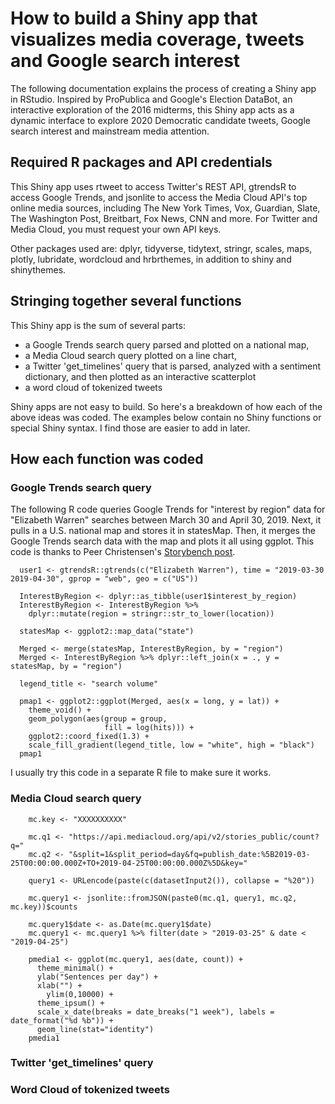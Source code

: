 # How to build a Shiny app that visualizes media coverage, tweets and Google search interest

The following documentation explains the process of creating a Shiny app in RStudio. Inspired by ProPublica and Google's Election DataBot, an interactive exploration of the 2016 midterms, this Shiny app acts as a dynamic interface to explore 2020 Democratic candidate tweets, Google search interest and mainstream media attention. 

## Required R packages and API credentials

This Shiny app uses rtweet to access Twitter's REST API, gtrendsR to access Google Trends, and jsonlite to access the Media Cloud API's top online media sources, including The New York Times, Vox, Guardian, Slate, The Washington Post, Breitbart, Fox News, CNN and more. For Twitter and Media Cloud, you must request your own API keys. 

Other packages used are: dplyr, tidyverse, tidytext, stringr, scales, maps, plotly, lubridate, wordcloud and hrbrthemes, in addition to shiny and shinythemes. 

## Stringing together several functions 

This Shiny app is the sum of several parts: 

* a Google Trends search query parsed and plotted on a national map, 
* a Media Cloud search query plotted on a line chart,
* a Twitter 'get_timelines' query that is parsed, analyzed with a sentiment dictionary, and then plotted as an interactive scatterplot
* a word cloud of tokenized tweets

Shiny apps are not easy to build. So here's a breakdown of how each of the above ideas was coded. The examples below contain no Shiny functions or special Shiny syntax. I find those are easier to add in later. 

## How each function was coded

### Google Trends search query

The following R code queries Google Trends for "interest by region" data for "Elizabeth Warren" searches between March 30 and April 30, 2019. Next, it pulls in a U.S. national map and stores it in statesMap. Then, it merges the Google Trends search data with the map and plots it all using ggplot. This code is thanks to Peer Christensen's [Storybench post](http://www.storybench.org/mapping-search-data-from-google-trends-in-r/).
 
``` 
  user1 <- gtrendsR::gtrends(c("Elizabeth Warren"), time = "2019-03-30 2019-04-30", gprop = "web", geo = c("US"))

  InterestByRegion <- dplyr::as_tibble(user1$interest_by_region)
  InterestByRegion <- InterestByRegion %>% 
    dplyr::mutate(region = stringr::str_to_lower(location))

  statesMap <- ggplot2::map_data("state")

  Merged <- merge(statesMap, InterestByRegion, by = "region")
  Merged <- InterestByRegion %>% dplyr::left_join(x = ., y = statesMap, by = "region")

  legend_title <- "search volume"
  
  pmap1 <- ggplot2::ggplot(Merged, aes(x = long, y = lat)) +
    theme_void() +
    geom_polygon(aes(group = group, 
                     fill = log(hits))) +
    ggplot2::coord_fixed(1.3) +
    scale_fill_gradient(legend_title, low = "white", high = "black")
  pmap1
```

I usually try this code in a separate R file to make sure it works. 


### Media Cloud search query



```
    mc.key <- "XXXXXXXXXX"

    mc.q1 <- "https://api.mediacloud.org/api/v2/stories_public/count?q="
    mc.q2 <- "&split=1&split_period=day&fq=publish_date:%5B2019-03-25T00:00:00.000Z+TO+2019-04-25T00:00:00.000Z%5D&key="

    query1 <- URLencode(paste(c(datasetInput2()), collapse = "%20"))

    mc.query1 <- jsonlite::fromJSON(paste0(mc.q1, query1, mc.q2, mc.key))$counts

    mc.query1$date <- as.Date(mc.query1$date)
    mc.query1 <- mc.query1 %>% filter(date > "2019-03-25" & date < "2019-04-25")

    pmedia1 <- ggplot(mc.query1, aes(date, count)) +
      theme_minimal() +
      ylab("Sentences per day") +
      xlab("") +
        ylim(0,10000) +
      theme_ipsum() +
      scale_x_date(breaks = date_breaks("1 week"), labels = date_format("%d %b")) +
      geom_line(stat="identity")  
    pmedia1
```

### Twitter 'get_timelines' query


### Word Cloud of tokenized tweets





